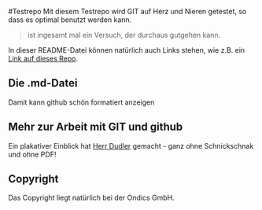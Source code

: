 #Testrepo
Mit diesem Testrepo wird GIT auf Herz und Nieren getestet, so dass es optimal benutzt werden kann.

> ist ingesamt mal ein Versuch, der durchaus gutgehen kann.

In dieser README-Datei können natürlich auch Links stehen, wie z.B. ein [Link auf dieses Repo](http://https://github.com/ondics/github-com-ondics-test).
## Die .md-Datei
Damit kann github schön formatiert anzeigen
## Mehr zur Arbeit mit GIT und github
Ein plakativer Einblick hat [Herr Dudler](http://rogerdudler.github.com/git-guide/index.de.html) gemacht - ganz ohne Schnickschnak und ohne PDF!
## Copyright
Das Copyright liegt natürlich bei der Ondics GmbH.

